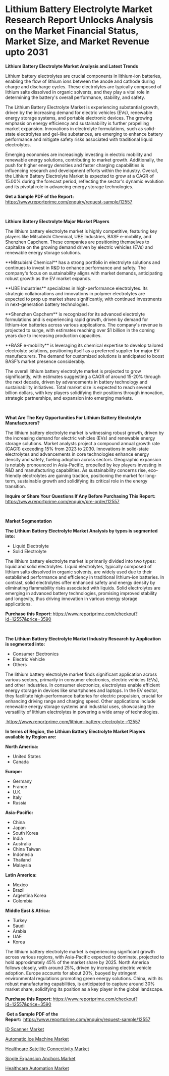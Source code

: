 <p><h1>Lithium Battery Electrolyte Market Research Report Unlocks Analysis on the Market Financial Status, Market Size, and Market Revenue upto 2031</h1></p><p><strong>Lithium Battery Electrolyte Market Analysis and Latest Trends</strong></p>
<p><p>Lithium battery electrolytes are crucial components in lithium-ion batteries, enabling the flow of lithium ions between the anode and cathode during charge and discharge cycles. These electrolytes are typically composed of lithium salts dissolved in organic solvents, and they play a vital role in determining the battery's overall performance, stability, and safety.</p><p>The Lithium Battery Electrolyte Market is experiencing substantial growth, driven by the increasing demand for electric vehicles (EVs), renewable energy storage systems, and portable electronic devices. The growing emphasis on energy efficiency and sustainability is further propelling market expansion. Innovations in electrolyte formulations, such as solid-state electrolytes and gel-like substances, are emerging to enhance battery performance and mitigate safety risks associated with traditional liquid electrolytes.</p><p>Emerging economies are increasingly investing in electric mobility and renewable energy solutions, contributing to market growth. Additionally, the push for higher energy densities and faster charging capabilities is influencing research and development efforts within the industry. Overall, the Lithium Battery Electrolyte Market is expected to grow at a CAGR of 15.00% during the forecast period, reflecting the sector's dynamic evolution and its pivotal role in advancing energy storage technologies.</p></p>
<p><strong>Get a Sample PDF of the Report:&nbsp;</strong> <a href="https://www.reportprime.com/enquiry/request-sample/12557?utm_campaign=1529&utm_medium=2&utm_source=Github&utm_content=ia&utm_term=10102024&utm_id=lithium-battery-electrolyte">https://www.reportprime.com/enquiry/request-sample/12557</a></p>
<p>&nbsp;</p>
<p><strong>Lithium Battery Electrolyte Major Market Players</strong></p>
<p><p>The lithium battery electrolyte market is highly competitive, featuring key players like Mitsubishi Chemical, UBE Industries, BASF e-mobility, and Shenzhen Capchem. These companies are positioning themselves to capitalize on the growing demand driven by electric vehicles (EVs) and renewable energy storage solutions.</p><p>**Mitsubishi Chemical** has a strong portfolio in electrolyte solutions and continues to invest in R&D to enhance performance and safety. The company's focus on sustainability aligns with market demands, anticipating robust growth as the EV market expands. </p><p>**UBE Industries** specializes in high-performance electrolytes. Its strategic collaborations and innovations in polymer electrolytes are expected to prop up market share significantly, with continued investments in next-generation battery technologies.</p><p>**Shenzhen Capchem** is recognized for its advanced electrolyte formulations and is experiencing rapid growth, driven by demand for lithium-ion batteries across various applications. The company's revenue is projected to surge, with estimates reaching over $1 billion in the coming years due to increasing production capacities.</p><p>**BASF e-mobility** is leveraging its chemical expertise to develop tailored electrolyte solutions, positioning itself as a preferred supplier for major EV manufacturers. The demand for customized solutions is anticipated to boost BASF’s market presence considerably.</p><p>The overall lithium battery electrolyte market is projected to grow significantly, with estimates suggesting a CAGR of around 15-20% through the next decade, driven by advancements in battery technology and sustainability initiatives. Total market size is expected to reach several billion dollars, with key players solidifying their positions through innovation, strategic partnerships, and expansion into emerging markets.</p></p>
<p>&nbsp;</p>
<p><strong>What Are The Key Opportunities For Lithium Battery Electrolyte Manufacturers?</strong></p>
<p><p>The lithium battery electrolyte market is witnessing robust growth, driven by the increasing demand for electric vehicles (EVs) and renewable energy storage solutions. Market analysts project a compound annual growth rate (CAGR) exceeding 15% from 2023 to 2030. Innovations in solid-state electrolytes and advancements in core technologies enhance energy density and safety, fueling adoption across sectors. Geographic expansion is notably pronounced in Asia-Pacific, propelled by key players investing in R&D and manufacturing capabilities. As sustainability concerns rise, eco-friendly electrolytes are gaining traction, positioning the market for long-term, sustainable growth and solidifying its critical role in the energy transition.</p></p>
<p><strong>Inquire or Share Your Questions If Any Before Purchasing This Report:</strong> <a href="https://www.reportprime.com/enquiry/pre-order/12557?utm_campaign=1529&utm_medium=2&utm_source=Github&utm_content=ia&utm_term=10102024&utm_id=lithium-battery-electrolyte">https://www.reportprime.com/enquiry/pre-order/12557</a></p>
<p>&nbsp;</p>
<p><strong>Market Segmentation</strong></p>
<p><strong>The Lithium Battery Electrolyte Market Analysis by types is segmented into:</strong></p>
<p><ul><li>Liquid Electrolyte</li><li>Solid Electrolyte</li></ul></p>
<p><p>The lithium battery electrolyte market is primarily divided into two types: liquid and solid electrolytes. Liquid electrolytes, typically composed of lithium salts dissolved in organic solvents, are widely used due to their established performance and efficiency in traditional lithium-ion batteries. In contrast, solid electrolytes offer enhanced safety and energy density by eliminating flammability risks associated with liquids. Solid electrolytes are emerging in advanced battery technologies, promising improved stability and longevity, thus driving innovation in various energy storage applications.</p></p>
<p><strong>Purchase this Report:&nbsp;</strong><a href="https://www.reportprime.com/checkout?id=12557&price=3590&utm_campaign=1529&utm_medium=2&utm_source=Github&utm_content=ia&utm_term=10102024&utm_id=lithium-battery-electrolyte">https://www.reportprime.com/checkout?id=12557&price=3590</a></p>
<p>&nbsp;</p>
<p><strong>The Lithium Battery Electrolyte Market Industry Research by Application is segmented into:</strong></p>
<p><ul><li>Consumer Electronics</li><li>Electric Vehicle</li><li>Others</li></ul></p>
<p><p>The lithium battery electrolyte market finds significant application across various sectors, primarily in consumer electronics, electric vehicles (EVs), and other industries. In consumer electronics, electrolytes enable efficient energy storage in devices like smartphones and laptops. In the EV sector, they facilitate high-performance batteries for electric propulsion, crucial for enhancing driving range and charging speed. Other applications include renewable energy storage systems and industrial uses, showcasing the versatility of lithium electrolytes in powering a wide array of technologies.</p></p>
<p><a href="https://www.reportprime.com/lithium-battery-electrolyte-r12557?utm_campaign=1529&utm_medium=2&utm_source=Github&utm_content=ia&utm_term=10102024&utm_id=lithium-battery-electrolyte">&nbsp;https://www.reportprime.com/lithium-battery-electrolyte-r12557</a></p>
<p><strong>In terms of Region, the Lithium Battery Electrolyte Market Players available by Region are:</strong></p>
<p>
    <p> <strong> North America: </strong>
        <ul>
            <li>United States</li>
            <li>Canada</li>
        </ul>
        </p> 
    <p> <strong> Europe: </strong>
        <ul>
            <li>Germany</li>
            <li>France</li>
            <li>U.K.</li>
            <li>Italy</li>
            <li>Russia</li>
        </ul>
        </p> 
    <p> <strong> Asia-Pacific: </strong>
        <ul>
            <li>China</li>
            <li>Japan</li>
            <li>South Korea</li>
            <li>India</li>
            <li>Australia</li>
            <li>China Taiwan</li>
            <li>Indonesia</li>
            <li>Thailand</li>
            <li>Malaysia</li>
        </ul>
        </p> 
    <p> <strong> Latin America: </strong>
        <ul>
            <li>Mexico</li>
            <li>Brazil</li>
            <li>Argentina Korea</li>
            <li>Colombia</li>
        </ul>
        </p> 
    <p> <strong> Middle East & Africa: </strong>
        <ul>
            <li>Turkey</li>
            <li>Saudi</li>
            <li>Arabia</li>
            <li>UAE</li>
            <li>Korea</li>
        </ul>
    </p>
    </p>
<p><p>The lithium battery electrolyte market is experiencing significant growth across various regions, with Asia-Pacific expected to dominate, projected to hold approximately 45% of the market share by 2025. North America follows closely, with around 25%, driven by increasing electric vehicle adoption. Europe accounts for about 20%, buoyed by stringent environmental regulations promoting green energy solutions. China, with its robust manufacturing capabilities, is anticipated to capture around 30% market share, solidifying its position as a key player in the global landscape.</p></p>
<p><strong>Purchase this Report: </strong><a href="https://www.reportprime.com/checkout?id=12557&price=3590&utm_campaign=1529&utm_medium=2&utm_source=Github&utm_content=ia&utm_term=10102024&utm_id=lithium-battery-electrolyte">https://www.reportprime.com/checkout?id=12557&price=3590</a></p>
<p>&nbsp;<strong>Get a Sample PDF of the Report:&nbsp;&nbsp;</strong><a href="https://www.reportprime.com/enquiry/request-sample/12557?utm_campaign=1529&utm_medium=2&utm_source=Github&utm_content=ia&utm_term=10102024&utm_id=lithium-battery-electrolyte">https://www.reportprime.com/enquiry/request-sample/12557</a></p>
<p><strong></strong></p>
<p><p><a href="https://www.linkedin.com/pulse/id-scanner-market-forecast-global-trends-analysis-from-lpf0c?utm_campaign=1529&utm_medium=2&utm_source=Github&utm_content=ia&utm_term=10102024&utm_id=lithium-battery-electrolyte">ID Scanner Market</a></p><p><a href="https://www.linkedin.com/pulse/global-automatic-ice-machine-market-size-trends-analysis-lpmvc?utm_campaign=1529&utm_medium=2&utm_source=Github&utm_content=ia&utm_term=10102024&utm_id=lithium-battery-electrolyte">Automatic Ice Machine Market</a></p><p><a href="https://www.linkedin.com/pulse/healthcare-satellite-connectivity-market-global-share-ranking-uncsc?utm_campaign=1529&utm_medium=2&utm_source=Github&utm_content=ia&utm_term=10102024&utm_id=lithium-battery-electrolyte">Healthcare Satellite Connectivity Market</a></p><p><a href="https://www.linkedin.com/pulse/global-perspectives-single-expansion-anchors-market-ykdsc?utm_campaign=1529&utm_medium=2&utm_source=Github&utm_content=ia&utm_term=10102024&utm_id=lithium-battery-electrolyte">Single Expansion Anchors Market</a></p><p><a href="https://www.linkedin.com/pulse/emerging-opportunities-challenges-global-healthcare-automation-1pb7c?utm_campaign=1529&utm_medium=2&utm_source=Github&utm_content=ia&utm_term=10102024&utm_id=lithium-battery-electrolyte">Healthcare Automation Market</a></p></p>